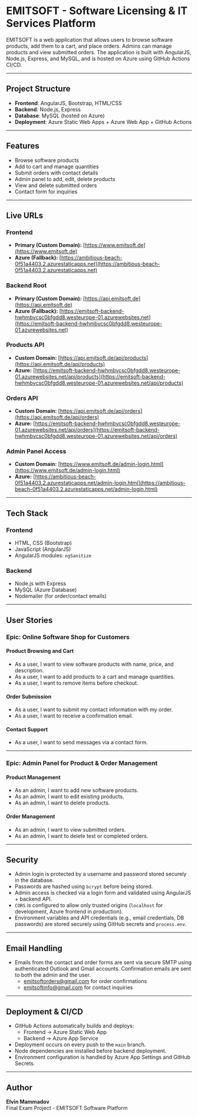 # EMITSOFT - Software Licensing & IT Services Platform

EMITSOFT is a web application that allows users to browse software products, add them to a cart, and place orders. Admins can manage products and view submitted orders. The application is built with AngularJS, Node.js, Express, and MySQL, and is hosted on Azure using GitHub Actions CI/CD.

---

## Project Structure

- **Frontend**: AngularJS, Bootstrap, HTML/CSS
- **Backend**: Node.js, Express
- **Database**: MySQL (hosted on Azure)
- **Deployment**: Azure Static Web Apps + Azure Web App + GitHub Actions

---

## Features

- Browse software products
- Add to cart and manage quantities
- Submit orders with contact details
- Admin panel to add, edit, delete products
- View and delete submitted orders
- Contact form for inquiries

---

## Live URLs

### **Frontend**
- **Primary (Custom Domain):** [https://www.emitsoft.de](https://www.emitsoft.de)
- **Azure (Fallback):** [https://ambitious-beach-0f51a4403.2.azurestaticapps.net](https://ambitious-beach-0f51a4403.2.azurestaticapps.net)

### **Backend Root**
- **Primary (Custom Domain):** [https://api.emitsoft.de](https://api.emitsoft.de)
- **Azure (Fallback):** [https://emitsoft-backend-hwhmbvcsc0bfgdd8.westeurope-01.azurewebsites.net](https://emitsoft-backend-hwhmbvcsc0bfgdd8.westeurope-01.azurewebsites.net)

### **Products API**
- **Custom Domain:** [https://api.emitsoft.de/api/products](https://api.emitsoft.de/api/products)
- **Azure:** [https://emitsoft-backend-hwhmbvcsc0bfgdd8.westeurope-01.azurewebsites.net/api/products](https://emitsoft-backend-hwhmbvcsc0bfgdd8.westeurope-01.azurewebsites.net/api/products)

### **Orders API**
- **Custom Domain:** [https://api.emitsoft.de/api/orders](https://api.emitsoft.de/api/orders)
- **Azure:** [https://emitsoft-backend-hwhmbvcsc0bfgdd8.westeurope-01.azurewebsites.net/api/orders](https://emitsoft-backend-hwhmbvcsc0bfgdd8.westeurope-01.azurewebsites.net/api/orders)

### **Admin Panel Access**
- **Custom Domain:** [https://www.emitsoft.de/admin-login.html](https://www.emitsoft.de/admin-login.html)
- **Azure:** [https://ambitious-beach-0f51a4403.2.azurestaticapps.net/admin-login.html](https://ambitious-beach-0f51a4403.2.azurestaticapps.net/admin-login.html)

---

## Tech Stack

### Frontend

- HTML, CSS (Bootstrap)
- JavaScript (AngularJS)
- AngularJS modules: `ngSanitize`

### Backend

- Node.js with Express
- MySQL (Azure Database)
- Nodemailer (for order/contact emails)

---

## User Stories

### Epic: Online Software Shop for Customers

#### Product Browsing and Cart

- As a user, I want to view software products with name, price, and description.
- As a user, I want to add products to a cart and manage quantities.
- As a user, I want to remove items before checkout.

#### Order Submission

- As a user, I want to submit my contact information with my order.
- As a user, I want to receive a confirmation email.

#### Contact Support

- As a user, I want to send messages via a contact form.

---

### Epic: Admin Panel for Product & Order Management

#### Product Management

- As an admin, I want to add new software products.
- As an admin, I want to edit existing products.
- As an admin, I want to delete products.

#### Order Management

- As an admin, I want to view submitted orders.
- As an admin, I want to delete test or completed orders.

---

## Security

- Admin login is protected by a username and password stored securely in the database.
- Passwords are hashed using `bcrypt` before being stored.
- Admin access is checked via a login form and validated using AngularJS + backend API.
- `CORS` is configured to allow only trusted origins (`localhost` for development, Azure frontend in production).
- Environment variables and API credentials (e.g., email credentials, DB passwords) are stored securely using GitHub secrets and `process.env`.

---

## Email Handling

- Emails from the contact and order forms are sent via secure SMTP using authenticated Outlook and Gmail accounts. Confirmation emails are sent to both the admin and the user. 
  - emitsoftorders@gmail.com for order confirmations
  - emitsoftinfo@gmail.com for contact inquiries

---

## Deployment & CI/CD

- GitHub Actions automatically builds and deploys:
  - Frontend → Azure Static Web App
  - Backend → Azure App Service
- Deployment occurs on every push to the `main` branch.
- Node dependencies are installed before backend deployment.
- Environment configuration is handled by Azure App Settings and GitHub Secrets.

---

## Author

**Elvin Mammadov**  
Final Exam Project - EMITSOFT Software Platform
